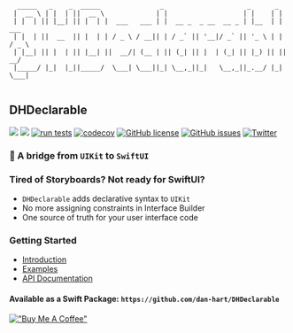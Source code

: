 ```
  _____   _    _  _____               _                     _      _       
 |  __ \ | |  | ||  __ \             | |                   | |    | |      
 | |  | || |__| || |  | |  ___   ___ | |  __ _  _ __  __ _ | |__  | |  ___ 
 | |  | ||  __  || |  | | / _ \ / __|| | / _` || '__|/ _` || '_ \ | | / _ \
 | |__| || |  | || |__| ||  __/| (__ | || (_| || |  | (_| || |_) || ||  __/
 |_____/ |_|  |_||_____/  \___| \___||_| \__,_||_|   \__,_||_.__/ |_| \___|
 
```
## DHDeclarable
[![](https://img.shields.io/endpoint?url=https%3A%2F%2Fswiftpackageindex.com%2Fapi%2Fpackages%2Fdan-hart%2FDHDeclarable%2Fbadge%3Ftype%3Dswift-versions)](https://swiftpackageindex.com/dan-hart/DHDeclarable)
[![](https://img.shields.io/endpoint?url=https%3A%2F%2Fswiftpackageindex.com%2Fapi%2Fpackages%2Fdan-hart%2FDHDeclarable%2Fbadge%3Ftype%3Dplatforms)](https://swiftpackageindex.com/dan-hart/DHDeclarable)
[![run tests](https://github.com/dan-hart/DHDeclarable/actions/workflows/test.yml/badge.svg)](https://github.com/dan-hart/DHDeclarable/actions/workflows/test.yml)
[![codecov](https://codecov.io/gh/dan-hart/DHDeclarable/branch/dev/graph/badge.svg?token=X0G7HAZ7S4)](https://codecov.io/gh/dan-hart/DHDeclarable)
[![GitHub license](https://img.shields.io/github/license/dan-hart/DHDeclarable)](https://github.com/dan-hart/DHDeclarable/blob/main/LICENSE)
[![GitHub issues](https://img.shields.io/github/issues/dan-hart/DHDeclarable)](https://github.com/dan-hart/DHDeclarable/issues)
[![Twitter](https://img.shields.io/twitter/url?style=social&url=https%3A%2F%2Fgithub.com%2Fdan-hart%2FDHDeclarable)](https://twitter.com/intent/tweet?text=Wow:&url=https%3A%2F%2Fgithub.com%2Fdan-hart%2FDHDeclarable)
### 🌉 A bridge from `UIKit` to `SwiftUI`

### Tired of Storyboards? Not ready for SwiftUI?
* `DHDeclarable` adds declarative syntax to `UIKit`
* No more assigning constraints in Interface Builder
* One source of truth for your user interface code

### Getting Started
* [Introduction](https://dan-hart.github.io/DHDeclarable/)
* [Examples](https://dan-hart.github.io/DHDeclarable/DHDeclarable-Examples.html)
* [API Documentation](https://dan-hart.github.io/DHDeclarable/reference/)

#### Available as a Swift Package: `https://github.com/dan-hart/DHDeclarable`

[!["Buy Me A Coffee"](https://www.buymeacoffee.com/assets/img/custom_images/orange_img.png)](https://www.buymeacoffee.com/codedbydan)
